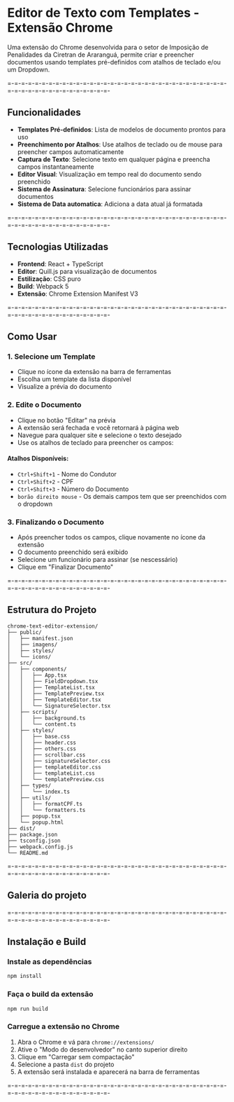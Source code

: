 # Editor de Texto com Templates - Extensão Chrome

Uma extensão do Chrome desenvolvida para o setor de Imposição de Penalidades da Ciretran de Araranguá, permite criar e preencher documentos usando templates pré-definidos com atalhos de teclado e/ou um Dropdown.

=-=-=-=-=-=-=-=-=-=-=-=-=-=-=-=-=-=-=-=-=-=-=-=-=-=-=-=-=-=-=-=-=-=-=-=-=-=-=-=-=-=-=-=-=-=-=-

## Funcionalidades

- **Templates Pré-definidos**: Lista de modelos de documento prontos para uso
- **Preenchimento por Atalhos**: Use atalhos de teclado ou de mouse para preencher campos automaticamente
- **Captura de Texto**: Selecione texto em qualquer página e preencha campos instantaneamente
- **Editor Visual**: Visualização em tempo real do documento sendo preenchido
- **Sistema de Assinatura**: Selecione funcionários para assinar documentos
- **Sistema de Data automatica**: Adiciona a data atual já formatada

=-=-=-=-=-=-=-=-=-=-=-=-=-=-=-=-=-=-=-=-=-=-=-=-=-=-=-=-=-=-=-=-=-=-=-=-=-=-=-=-=-=-=-=-=-=-=-

## Tecnologias Utilizadas

- **Frontend**: React + TypeScript
- **Editor**: Quill.js para visualização de documentos
- **Estilização**: CSS puro
- **Build**: Webpack 5
- **Extensão**: Chrome Extension Manifest V3

=-=-=-=-=-=-=-=-=-=-=-=-=-=-=-=-=-=-=-=-=-=-=-=-=-=-=-=-=-=-=-=-=-=-=-=-=-=-=-=-=-=-=-=-=-=-=-

## Como Usar

### 1. Selecione um Template
- Clique no ícone da extensão na barra de ferramentas
- Escolha um template da lista disponível
- Visualize a prévia do documento

### 2. Edite o Documento
- Clique no botão "Editar" na prévia
- A extensão será fechada e você retornará à página web
- Navegue para qualquer site e selecione o texto desejado
- Use os atalhos de teclado para preencher os campos:

#### Atalhos Disponíveis:
- `Ctrl+Shift+1` - Nome do Condutor
- `Ctrl+Shift+2` - CPF
- `Ctrl+Shift+3` - Número do Documento  
- `borão direito mouse` - Os demais campos tem que ser preenchidos com o dropdown


### 3. Finalizando o Documento
- Após preencher todos os campos, clique novamente no ícone da extensão
- O documento preenchido será exibido
- Selecione um funcionário para assinar (se nescessário)
- Clique em "Finalizar Documento"

=-=-=-=-=-=-=-=-=-=-=-=-=-=-=-=-=-=-=-=-=-=-=-=-=-=-=-=-=-=-=-=-=-=-=-=-=-=-=-=-=-=-=-=-=-=-=-

## Estrutura do Projeto

```
chrome-text-editor-extension/
├── public/
│   ├── manifest.json
│   ├── imagens/
│   ├── styles/
│   └── icons/
├── src/
│   ├── components/
│   │   ├── App.tsx
│   │   ├── FieldDropdown.tsx
│   │   ├── TemplateList.tsx
│   │   ├── TemplatePreview.tsx
│   │   ├── TemplateEditor.tsx
│   │   └── SignatureSelector.tsx
│   ├── scripts/
│   │   ├── background.ts
│   │   └── content.ts
│   ├── styles/
│   │   ├── base.css
│   │   ├── header.css
│   │   ├── others.css
│   │   ├── scrollbar.css
│   │   ├── signatureSelector.css
│   │   ├── templateEditor.css
│   │   ├── templateList.css
│   │   └── templatePreview.css    
│   ├── types/
│   │   └── index.ts
│   ├── utils/
│   │   ├── formatCPF.ts
│   │   └── formatters.ts
│   ├── popup.tsx
│   └── popup.html
├── dist/
├── package.json
├── tsconfig.json
├── webpack.config.js
└── README.md
```

=-=-=-=-=-=-=-=-=-=-=-=-=-=-=-=-=-=-=-=-=-=-=-=-=-=-=-=-=-=-=-=-=-=-=-=-=-=-=-=-=-=-=-=-=-=-=-

## Galeria do projeto


=-=-=-=-=-=-=-=-=-=-=-=-=-=-=-=-=-=-=-=-=-=-=-=-=-=-=-=-=-=-=-=-=-=-=-=-=-=-=-=-=-=-=-=-=-=-=-

## Instalação e Build

### Instale as dependências
```bash
npm install
```

### Faça o build da extensão
```bash
npm run build
```

### Carregue a extensão no Chrome

1. Abra o Chrome e vá para `chrome://extensions/`
2. Ative o "Modo do desenvolvedor" no canto superior direito
3. Clique em "Carregar sem compactação"
4. Selecione a pasta `dist` do projeto
5. A extensão será instalada e aparecerá na barra de ferramentas

=-=-=-=-=-=-=-=-=-=-=-=-=-=-=-=-=-=-=-=-=-=-=-=-=-=-=-=-=-=-=-=-=-=-=-=-=-=-=-=-=-=-=-=-=-=-=-